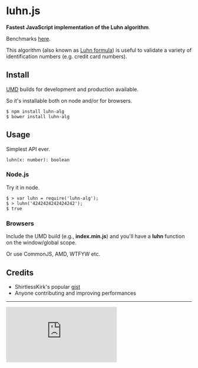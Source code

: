 luhn.js
=======

**Fastest JavaScript implementation of the Luhn algorithm**.

Benchmarks [here](http://jsperf.com/credit-card-validator/20).

This algorithm (also known as [Luhn formula](https://en.wikipedia.org/wiki/Luhn_algorithm)) is useful to validate a variety of identification numbers (e.g. credit card numbers).

Install
-------

[UMD](https://github.com/umdjs/umd) builds for development and production available.

So it's installable both on node and/or for browsers.

```
$ npm install luhn-alg
$ bower install luhn-alg
```

Usage
-----

Simplest API ever.

```
luhn(x: number): boolean
```

### Node.js

Try it in node.

```
$ > var luhn = require('luhn-alg');
$ > luhn('4242424242424242');
$ true
```

### Browsers

Include the UMD build (e.g., **index.min.js**) and you'll have a **luhn** function on the window/global scope.

Or use CommonJS, AMD, WTFYW etc.

Credits
-------

- ShirtlessKirk's popular [gist](https://gist.github.com/ShirtlessKirk/2134376)
- Anyone contributing and improving performances

---

[![Analytics](https://ga-beacon.appspot.com/UA-49657176-1/luhn.js)](https://github.com/igrigorik/ga-beacon)

